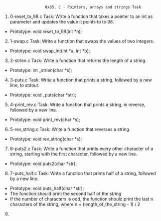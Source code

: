                        0x05. C - Pointers, arrays and strings Task

1. 0-reset_to_98.c Task:  Write a function that takes a pointer to an int as parameter and updates the value it points to to 98.

* Prototype: void reset_to_98(int *n);

2. 1-swap.c Task: Write a function that swaps the values of two integers.

* Prototype: void swap_int(int *a, int *b); 

3. 2-strlen.c Task: Write a function that returns the length of a string.

* Prototype: int _strlen(char *s);

4. 3-puts.c Task: Write a function that prints a string, followed by a new line, to stdout.

* Prototype: void _puts(char *str);

5. 4-print_rev.c Task: Write a function that prints a string, in reverse, followed by a new line.

* Prototype: void print_rev(char *s);

6. 5-rev_string.c Task: Write a function that reverses a string.

* Prototype: void rev_string(char *s);

7. 6-puts2.c Task: Write a function that prints every other character of a string, starting with the first character, followed by a new line.

* Prototype: void puts2(char *str);

8. 7-puts_half.c Task: Write a function that prints half of a string, followed by a new line.

* Prototype: void puts_half(char *str);
* The function should print the second half of the string
* If the number of characters is odd, the function should print the last n characters of the string, where n = (length_of_the_string - 1) / 2

9.          
